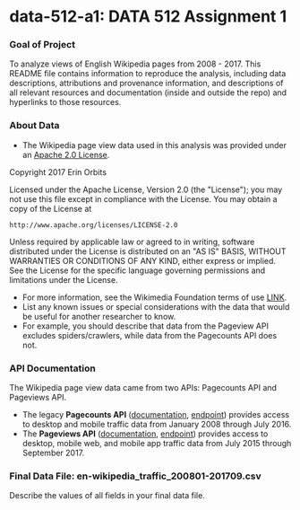 # data-512-a1: DATA 512 Assignment 1

### __Goal of Project__
  To analyze views of English Wikipedia pages from 2008 - 2017. This README file contains information to reproduce the analysis, including data descriptions, attributions and provenance information, and descriptions of all relevant resources and documentation (inside and outside the repo) and hyperlinks to those resources.
  
### __About Data__
 - The Wikipedia page view data used in this analysis was provided under an [Apache 2.0 License](http://www.apache.org/licenses/LICENSE-2.0).
 
 Copyright 2017 Erin Orbits

Licensed under the Apache License, Version 2.0 (the "License");
you may not use this file except in compliance with the License.
You may obtain a copy of the License at

    http://www.apache.org/licenses/LICENSE-2.0

Unless required by applicable law or agreed to in writing, software
distributed under the License is distributed on an "AS IS" BASIS,
WITHOUT WARRANTIES OR CONDITIONS OF ANY KIND, either express or implied.
See the License for the specific language governing permissions and
limitations under the License.

 - For more information, see the Wikimedia Foundation terms of use [LINK](https://wikimediafoundation.org/wiki/Terms_of_Use/en). 
 - List any known issues or special considerations with the data that would be useful for another researcher to know.
 - For example, you should describe that data from the Pageview API excludes spiders/crawlers, while data from the Pagecounts API does not.

### __API Documentation__
The Wikipedia page view data came from two APIs: Pagecounts API and Pageviews API. 
 - The legacy __Pagecounts API__ ([documentation](https://wikitech.wikimedia.org/wiki/Analytics/AQS/Legacy_Pagecounts), [endpoint](https://wikimedia.org/api/rest_v1/#!/Pagecounts_data_(legacy)/get_metrics_legacy_pagecounts_aggregate_project_access_site_granularity_start_end)) provides access to desktop and mobile traffic data from January 2008 through July 2016.
 - The __Pageviews API__ ([documentation](https://wikitech.wikimedia.org/wiki/Analytics/AQS/Pageviews), [endpoint](https://wikimedia.org/api/rest_v1/#!/Pageviews_data/get_metrics_pageviews_aggregate_project_access_agent_granularity_start_end)) provides access to desktop, mobile web, and mobile app traffic data from July 2015 through September 2017.

### Final Data File: en-wikipedia_traffic_200801-201709.csv
Describe the values of all fields in your final data file.

